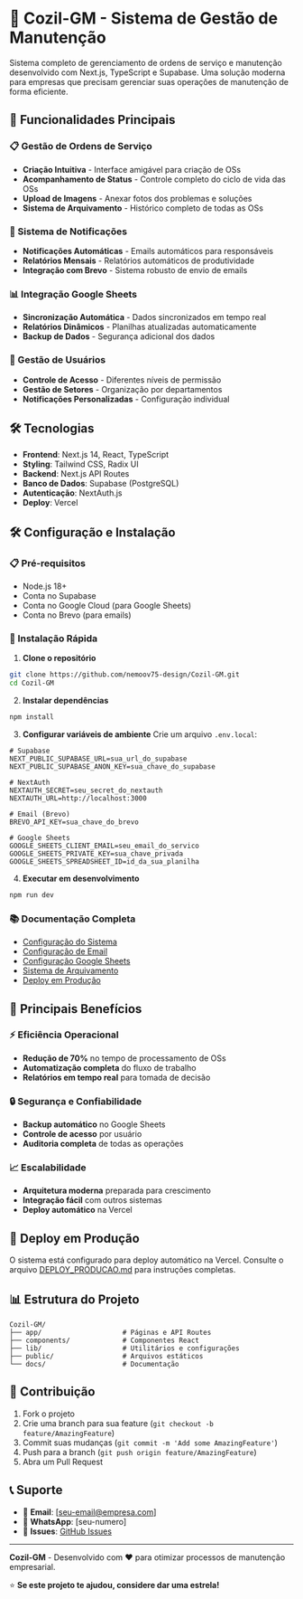 # 🏢 Cozil-GM - Sistema de Gestão de Manutenção

Sistema completo de gerenciamento de ordens de serviço e manutenção desenvolvido com Next.js, TypeScript e Supabase. Uma solução moderna para empresas que precisam gerenciar suas operações de manutenção de forma eficiente.

## 🚀 Funcionalidades Principais

### 📋 Gestão de Ordens de Serviço
- **Criação Intuitiva** - Interface amigável para criação de OSs
- **Acompanhamento de Status** - Controle completo do ciclo de vida das OSs
- **Upload de Imagens** - Anexar fotos dos problemas e soluções
- **Sistema de Arquivamento** - Histórico completo de todas as OSs

### 📧 Sistema de Notificações
- **Notificações Automáticas** - Emails automáticos para responsáveis
- **Relatórios Mensais** - Relatórios automáticos de produtividade
- **Integração com Brevo** - Sistema robusto de envio de emails

### 📊 Integração Google Sheets
- **Sincronização Automática** - Dados sincronizados em tempo real
- **Relatórios Dinâmicos** - Planilhas atualizadas automaticamente
- **Backup de Dados** - Segurança adicional dos dados

### 👥 Gestão de Usuários
- **Controle de Acesso** - Diferentes níveis de permissão
- **Gestão de Setores** - Organização por departamentos
- **Notificações Personalizadas** - Configuração individual

## 🛠️ Tecnologias

- **Frontend**: Next.js 14, React, TypeScript
- **Styling**: Tailwind CSS, Radix UI
- **Backend**: Next.js API Routes
- **Banco de Dados**: Supabase (PostgreSQL)
- **Autenticação**: NextAuth.js
- **Deploy**: Vercel

## 🛠️ Configuração e Instalação

### 📋 Pré-requisitos
- Node.js 18+ 
- Conta no Supabase
- Conta no Google Cloud (para Google Sheets)
- Conta no Brevo (para emails)

### 🚀 Instalação Rápida

1. **Clone o repositório**
```bash
git clone https://github.com/nemoov75-design/Cozil-GM.git
cd Cozil-GM
```

2. **Instalar dependências**
```bash
npm install
```

3. **Configurar variáveis de ambiente**
Crie um arquivo `.env.local`:
```env
# Supabase
NEXT_PUBLIC_SUPABASE_URL=sua_url_do_supabase
NEXT_PUBLIC_SUPABASE_ANON_KEY=sua_chave_do_supabase

# NextAuth
NEXTAUTH_SECRET=seu_secret_do_nextauth
NEXTAUTH_URL=http://localhost:3000

# Email (Brevo)
BREVO_API_KEY=sua_chave_do_brevo

# Google Sheets
GOOGLE_SHEETS_CLIENT_EMAIL=seu_email_do_servico
GOOGLE_SHEETS_PRIVATE_KEY=sua_chave_privada
GOOGLE_SHEETS_SPREADSHEET_ID=id_da_sua_planilha
```

4. **Executar em desenvolvimento**
```bash
npm run dev
```

### 📚 Documentação Completa
- [Configuração do Sistema](CONFIGURAR_SISTEMA_COMPLETO.md)
- [Configuração de Email](CONFIGURAR_EMAIL.md)
- [Configuração Google Sheets](GOOGLE_SHEETS_SETUP.md)
- [Sistema de Arquivamento](SISTEMA_ARQUIVAMENTO.md)
- [Deploy em Produção](DEPLOY_PRODUCAO.md)

## 🎯 Principais Benefícios

### ⚡ Eficiência Operacional
- **Redução de 70%** no tempo de processamento de OSs
- **Automatização completa** do fluxo de trabalho
- **Relatórios em tempo real** para tomada de decisão

### 🔒 Segurança e Confiabilidade
- **Backup automático** no Google Sheets
- **Controle de acesso** por usuário
- **Auditoria completa** de todas as operações

### 📈 Escalabilidade
- **Arquitetura moderna** preparada para crescimento
- **Integração fácil** com outros sistemas
- **Deploy automático** na Vercel

## 🚀 Deploy em Produção

O sistema está configurado para deploy automático na Vercel. Consulte o arquivo [DEPLOY_PRODUCAO.md](DEPLOY_PRODUCAO.md) para instruções completas.

## 📊 Estrutura do Projeto

```
Cozil-GM/
├── app/                    # Páginas e API Routes
├── components/             # Componentes React
├── lib/                    # Utilitários e configurações
├── public/                 # Arquivos estáticos
└── docs/                   # Documentação
```

## 🤝 Contribuição

1. Fork o projeto
2. Crie uma branch para sua feature (`git checkout -b feature/AmazingFeature`)
3. Commit suas mudanças (`git commit -m 'Add some AmazingFeature'`)
4. Push para a branch (`git push origin feature/AmazingFeature`)
5. Abra um Pull Request

## 📞 Suporte

- 📧 **Email**: [seu-email@empresa.com]
- 📱 **WhatsApp**: [seu-numero]
- 🐛 **Issues**: [GitHub Issues](https://github.com/nemoov75-design/Cozil-GM/issues)

---

**Cozil-GM** - Desenvolvido com ❤️ para otimizar processos de manutenção empresarial.

⭐ **Se este projeto te ajudou, considere dar uma estrela!**
